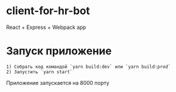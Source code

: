 # client-for-hr-bot
React + Express + Webpack app

# Запуск приложение
    1) Собрать код командой `yarn build:dev` или `yarn build:prod`
    2) Запустить `yarn start`

Приложение запускается на 8000 порту
